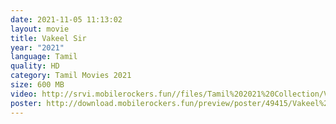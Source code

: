 ```yaml
---
date: 2021-11-05 11:13:02
layout: movie
title: Vakeel Sir
year: "2021"
language: Tamil
quality: HD
category: Tamil Movies 2021
size: 600 MB
video: http://srvi.mobilerockers.fun//files/Tamil%202021%20Collection/Vakeel%20Sir%20(2021)/Vakeel%20Sir%20(2021)%20Full%20Movies/Vakeel%20Sir%20(2021)%20HDRip/Vakeel%20Sir%20(2021)%20HDRip%20Single%20Part.mp4
poster: http://download.mobilerockers.fun/preview/poster/49415/Vakeel%20Sir%20(2021).png
---
```

